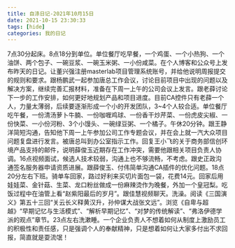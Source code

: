 ```yaml
---
title: 自涤日记-2021年10月15日
date: 2021-10-15 23:30:33
tags: [hide]
categories: 我的日记
---
```

7点30分起床。8点18分到单位。单位餐厅吃早餐，一个鸡蛋、一个小热狗、一个油饼、两个包子、一碗豆浆、一碗玉米粥、一小份咸菜。在个人博客和公众号上发布昨天的日记。让董兴强注册masterlab项目管理系统账号，并给他说明周报提交的规则和要求。跟杨鹏武一起参加唐总工作会议，讨论目前项目中出现的问题以及解决方案，继续完善汇报材料，准备在下周一上午的公司会议上发言。跟老薛讨论下一步的工作安排，如何更好地规划产品和项目进度。目前CA控件只有老薛一个人，力量太薄弱，后续要逐渐形成一个小的开发团队，3~4个人较合适。单位餐厅吃午餐，一份清汤萝卜牛腩、一份咖喱鸡球、一份香干炒芹菜、一份虎皮尖椒、一份快菜、一小份河粉、3个小馒头、一碗绿豆粥、一个橘子。午休20分钟。跟王静洋简短沟通，告知他下周一上午参加公司工作专题会议，并在会上就一汽大众项目问题复盘进行发言。被唐总叫到办公室指示工作。回复王小飞的关于商务部信创环境产品支持的邮件，说明薛俊玉近期存在工作冲突，需要他跟相关项目负责人协调。16点视频面试，候选人技术较弱，沟通上也不够流畅，不考虑。跟史正政沟通签名服务器申请资质进展。跟薛俊玉、付伟简单沟通CA插件的优化问题。18点20分左右下班。骑单车回家，路过好利来买切片面包一袋，花费14元。回家后用娃娃菜、金针菇、生菜、龙口粉丝做成一份麻辣烫作为晚餐，外加一个皇冠梨。吃饭过程中在油管上看“赵紫阳最后的岁月”。跟佳慧视频聊天。洗澡。阅读《三国演义》第五十三回“关云长义释黄汉升，孙仲谋大战张文远”。浏览《自卑与超越》“早期记忆与生活模式”、“解析早期记忆”、“对梦的传统解读”、“弗洛伊德学派的观点”章节。23点左右洗漱睡。一个企业负责人不想着如何从制度上激励员工的积极性和责任感，只是强调个人的奉献精神，只是想着如何让大家多付出不求回报，简直就是耍流氓！